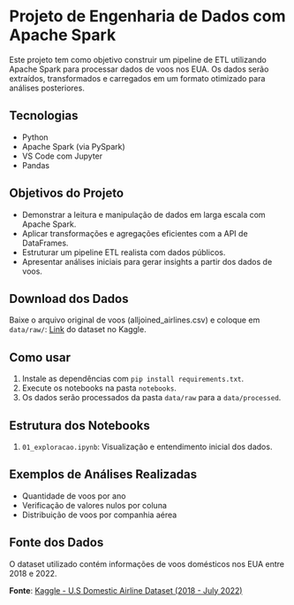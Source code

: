 # Projeto de Engenharia de Dados com Apache Spark

Este projeto tem como objetivo construir um pipeline de ETL utilizando Apache Spark para processar dados de voos nos EUA. Os dados serão extraídos, transformados e carregados em um formato otimizado para análises posteriores.

## Tecnologias
- Python
- Apache Spark (via PySpark)
- VS Code com Jupyter
- Pandas

## Objetivos do Projeto

- Demonstrar a leitura e manipulação de dados em larga escala com Apache Spark.
- Aplicar transformações e agregações eficientes com a API de DataFrames.
- Estruturar um pipeline ETL realista com dados públicos.
- Apresentar análises iniciais para gerar insights a partir dos dados de voos.

## Download dos Dados

Baixe o arquivo original de voos (alljoined_airlines.csv) e coloque em `data/raw/`:
[Link](https://www.kaggle.com/datasets/ianmyers11/airline-datasets) do dataset no Kaggle.

## Como usar
1. Instale as dependências com `pip install requirements.txt`.
2. Execute os notebooks na pasta `notebooks`.
3. Os dados serão processados da pasta `data/raw` para a `data/processed`.

## Estrutura dos Notebooks
1. `01_exploracao.ipynb`: Visualização e entendimento inicial dos dados.

## Exemplos de Análises Realizadas

- Quantidade de voos por ano
- Verificação de valores nulos por coluna
- Distribuição de voos por companhia aérea

## Fonte dos Dados

O dataset utilizado contém informações de voos domésticos nos EUA entre 2018 e 2022.

**Fonte**: [Kaggle - U.S Domestic Airline Dataset (2018 - July 2022)](https://www.kaggle.com/datasets/ianmyers11/airline-datasets/)